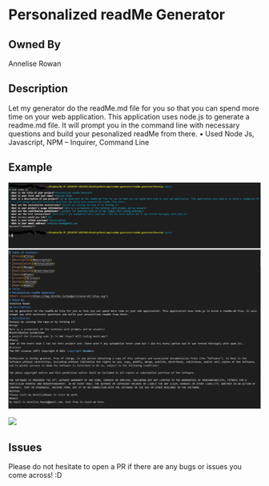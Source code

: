 # Personalized readMe Generator

## Owned By

Annelise Rowan 

## Description

Let my generator do the readMe.md file for you so that you can spend more time on your web application. This application uses node.js to generate a readme.md file. It will prompt you in the command line with necessary questions and build your pesonalized readMe from there. 
•	Used Node Js, Javascript, NPM – Inquirer, Command Line

## Example

![](Develop/images/InkedScreenshot-2021-05-23-145207_LI.jpg)
![](Develop/images/Screenshot-2021-05-23-151033.png)

![](Develop/images/Personalized-ReadMe-Generator.gif)

## Issues

Please do not hesitate to open a PR if there are any bugs or issues you come across! :D
